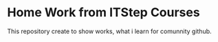 # Home Work from ITStep Courses
This repository create to show works, what i learn for comunnity github.
